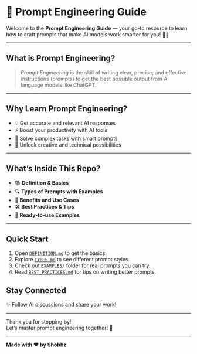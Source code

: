 # 🚀 Prompt Engineering Guide

Welcome to the **Prompt Engineering Guide** — your go-to resource to learn how to craft prompts that make AI models work smarter for you! 🤖✨

---

## What is Prompt Engineering?

> *Prompt Engineering* is the skill of writing clear, precise, and effective instructions (prompts) to get the best possible output from AI language models like ChatGPT.

---

## Why Learn Prompt Engineering?

- 💡 Get accurate and relevant AI responses  
- ⚡ Boost your productivity with AI tools  
- 🎯 Solve complex tasks with smart prompts  
- 🚀 Unlock creative and technical possibilities  

---

## What’s Inside This Repo?

- 📚 **Definition & Basics**  
- 🔍 **Types of Prompts with Examples**  
- 🎯 **Benefits and Use Cases**  
- 🛠️ **Best Practices & Tips**  
- 📂 **Ready-to-use Examples**  

---

## Quick Start

1. Open [`DEFINITION.md`](DEFINITION.md) to get the basics.  
2. Explore [`TYPES.md`](TYPES.md) to see different prompt styles.  
3. Check out [`EXAMPLES/`](EXAMPLES/) folder for real prompts you can try.  
4. Read [`BEST_PRACTICES.md`](BEST_PRACTICES.md) for tips on writing better prompts.


## Stay Connected

✨ Follow AI discussions and share your work!

---

Thank you for stopping by!  
Let’s master prompt engineering together! 🎉

---

**Made with ❤️ by Shobhz**
